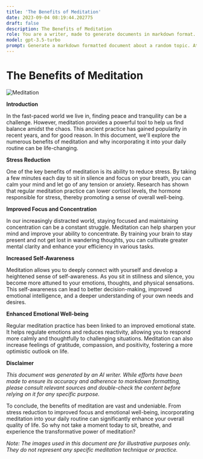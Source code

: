 ```yaml
---
title: 'The Benefits of Meditation'
date: 2023-09-04 08:19:44.202775
draft: false
description: The Benefits of Meditation
role: You are a writer, made to generate documents in markdown format. It is very important that all of the documents you generate are in valid markdown format.
model: gpt-3.5-turbo
prompt: Generate a markdown formatted document about a random topic. At the bottom, include a disclaimer explaining that the document was generated by you. The first line of the document should be the title. Make sure that the entire document is in proper markdown format, using a mix of various tags to make the document visually appealing.
---
```


# The Benefits of Meditation

![Meditation](https://example.com/meditation.jpg)

**Introduction**

In the fast-paced world we live in, finding peace and tranquility can be a challenge. However, meditation provides a powerful tool to help us find balance amidst the chaos. This ancient practice has gained popularity in recent years, and for good reason. In this document, we'll explore the numerous benefits of meditation and why incorporating it into your daily routine can be life-changing.

**Stress Reduction**

One of the key benefits of meditation is its ability to reduce stress. By taking a few minutes each day to sit in silence and focus on your breath, you can calm your mind and let go of any tension or anxiety. Research has shown that regular meditation practice can lower cortisol levels, the hormone responsible for stress, thereby promoting a sense of overall well-being.

**Improved Focus and Concentration**

In our increasingly distracted world, staying focused and maintaining concentration can be a constant struggle. Meditation can help sharpen your mind and improve your ability to concentrate. By training your brain to stay present and not get lost in wandering thoughts, you can cultivate greater mental clarity and enhance your efficiency in various tasks.

**Increased Self-Awareness**

Meditation allows you to deeply connect with yourself and develop a heightened sense of self-awareness. As you sit in stillness and silence, you become more attuned to your emotions, thoughts, and physical sensations. This self-awareness can lead to better decision-making, improved emotional intelligence, and a deeper understanding of your own needs and desires.

**Enhanced Emotional Well-being**

Regular meditation practice has been linked to an improved emotional state. It helps regulate emotions and reduces reactivity, allowing you to respond more calmly and thoughtfully to challenging situations. Meditation can also increase feelings of gratitude, compassion, and positivity, fostering a more optimistic outlook on life.

**Disclaimer**

*This document was generated by an AI writer. While efforts have been made to ensure its accuracy and adherence to markdown formatting, please consult relevant sources and double-check the content before relying on it for any specific purpose.*

To conclude, the benefits of meditation are vast and undeniable. From stress reduction to improved focus and emotional well-being, incorporating meditation into your daily routine can significantly enhance your overall quality of life. So why not take a moment today to sit, breathe, and experience the transformative power of meditation?

*Note: The images used in this document are for illustrative purposes only. They do not represent any specific meditation technique or practice.*